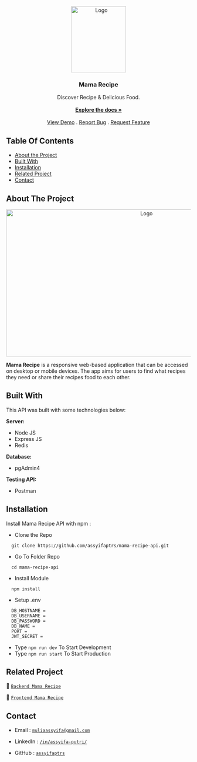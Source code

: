 <br/>
<p align="center">
  <a href="https://github.com/assyifaptrs/mama-recipe-api">
    <img src="https://i.postimg.cc/JnsbMGwj/mamarecipe-logo.png" alt="Logo" width="150" height="180">
  </a>

  <h3 align="center">Mama Recipe</h3>

  <p align="center">
    Discover Recipe & Delicious Food.
    <br/>
    <br/>
    <a href="https://github.com/assyifaptrs/mama-recipe-api"><strong>Explore the docs »</strong></a>
    <br/>
    <br/>
    <a href="https://github.com/assyifaptrs/mama-recipe-api">View Demo</a>
    .
    <a href="https://github.com/assyifaptrs/mama-recipe-api/issues">Report Bug</a>
    .
    <a href="https://github.com/assyifaptrs/mama-recipe-api/issues">Request Feature</a>
  </p>
</p>

## Table Of Contents

* [About the Project](#about-the-project)
* [Built With](#built-with)
* [Installation](#installation)
* [Related Project](#related-project)
* [Contact](#contact)

## About The Project

<p align="center">
  <img src="https://i.postimg.cc/rs7mJ8QT/mama-recipe-website.png" alt="Logo" width="750" height="400">
</p>

**Mama Recipe** is a responsive web-based application that can be accessed on desktop or mobile devices. The app aims for users to find what recipes they need or share their recipes food to each other.

## Built With

This API was built with some technologies below:

**Server:**
- Node JS
- Express JS
- Redis

**Database:**
- pgAdmin4

**Testing API:**
- Postman
## Installation

Install Mama Recipe API with npm :

- Clone the Repo

```
  git clone https://github.com/assyifaptrs/mama-recipe-api.git
```

- Go To Folder Repo

```
  cd mama-recipe-api
```

- Install Module

```
  npm install
```

- Setup .env
```
  DB_HOSTNAME = 
  DB_USERNAME = 
  DB_PASSWORD = 
  DB_NAME = 
  PORT = 
  JWT_SECRET =
```

- Type  ```npm run dev``` To Start Development
- Type  ```npm run start``` To Start Production
    
## Related Project

:rocket: [`Backend Mama Recipe`](https://github.com/assyifaptrs/mama-recipe-api)

:rocket: [`Frontend Mama Recipe`](https://github.com/assyifaptrs/mama-recipe-app)

## Contact

- Email : [`muliaassyifa@gmail.com`](mailto:muliaassyifa@gmail.com)

- LinkedIn : [`/in/assyifa-putri/`](https://www.linkedin.com/in/assyifa-putri/)

- GitHub : [`assyifaptrs`](https://github.com/assyifaptrs)
